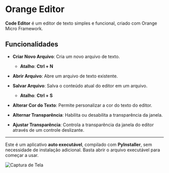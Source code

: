 # Orange Editor

**Code Editor** é um editor de texto simples e funcional, criado com Orange Micro Framework. 

## Funcionalidades

- **Criar Novo Arquivo**: Cria um novo arquivo de texto.  
  - **Atalho**: **Ctrl + N**
  
- **Abrir Arquivo**: Abre um arquivo de texto existente.

- **Salvar Arquivo**: Salva o conteúdo atual do editor em um arquivo.  
  - **Atalho**: **Ctrl + S**
  
- **Alterar Cor do Texto**: Permite personalizar a cor do texto do editor.

- **Alternar Transparência**: Habilita ou desabilita a transparência da janela.

- **Ajustar Transparência**: Controla a transparência da janela do editor através de um controle deslizante.

---

Este é um aplicativo **auto executável**, compilado com **PyInstaller**, sem necessidade de instalação adicional. Basta abrir o arquivo executável para começar a usar.


![Captura de Tela](https://raw.githubusercontent.com/eusouanderson/orange_calculator/main/screenshot.gif)
